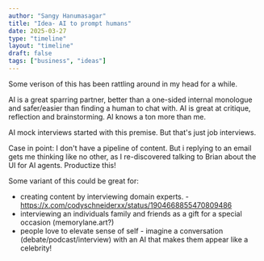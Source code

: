 ```yaml
---
author: "Sangy Hanumasagar"
title: "Idea- AI to prompt humans"
date: 2025-03-27
type: "timeline"
layout: "timeline"
draft: false
tags: ["business", "ideas"]
---
```


Some verison of this has been rattling around in my head for a while. 

AI is a great sparring partner, better than a one-sided internal monologue and safer/easier than finding a human to chat with.
AI is great at critique, reflection and brainstorming.
AI knows a ton more than me. 

AI mock interviews started with this premise. But that's just job interviews.

Case in point: I don't have a pipeline of content. But i replying to an email gets me thinking like no other, as I re-discovered talking to Brian about the UI for AI agents. Productize this!

Some variant of this could be great for:
- creating content by interviewing domain experts. - https://x.com/codyschneiderxx/status/1904668855470809486
- interviewing an individuals family and friends as a gift for a special occasion (memorylane.art?)
- people love to elevate sense of self - imagine a conversation (debate/podcast/interview) with an AI that makes them appear like a celebrity! 